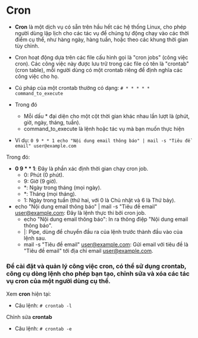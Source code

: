 
# Cron
- **Cron** là một dịch vụ có sẵn trên hầu hết các hệ thống Linux, cho phép người dùng lập lịch cho các tác vụ để chúng tự động chạy vào các thời điểm cụ thể, như hàng ngày, hàng tuần, hoặc theo các khung thời gian tùy chỉnh.
- Cron hoạt động dựa trên các file cấu hình gọi là "cron jobs" (công việc cron). Các công việc này được lưu trữ trong các file có tên là "crontab" (cron table), mỗi người dùng có một crontab riêng để định nghĩa các công việc cho họ.
- Cú pháp của một crontab thường có dạng: `# * * * * * command_to_execute`
- Trong đó
	- Mỗi dấu * đại diện cho một cột thời gian khác nhau lần lượt là (phút, giờ, ngày, tháng, tuần).
	- command_to_execute là lệnh hoặc tác vụ mà bạn muốn thực hiện

- Ví dụ: `0 9 * * 1 echo "Nội dung email thông báo" | mail -s "Tiêu đề email" user@example.com`

Trong đó:
- **0 9 * * 1**: Đây là phần xác định thời gian chạy cron job.
	- 0: Phút (0 phút).
	- 9: Giờ (9 giờ).
	- *: Ngày trong tháng (mọi ngày).
	- *: Tháng (mọi tháng).
	- 1: Ngày trong tuần (thứ hai, với 0 là Chủ nhật và 6 là Thứ bảy).
- echo "Nội dung email thông báo" | mail -s "Tiêu đề email" user@example.com: Đây là lệnh thực thi bởi cron job.
	- echo "Nội dung email thông báo": In ra thông điệp "Nội dung email thông báo".
	- |: Pipe, dùng để chuyển đầu ra của lệnh trước thành đầu vào của lệnh sau.
	- mail -s "Tiêu đề email" user@example.com: Gửi email với tiêu đề là "Tiêu đề email" tới địa chỉ email user@example.com.

### Để cài đặt và quản lý công việc cron, có thể sử dụng crontab, công cụ dòng lệnh cho phép bạn tạo, chỉnh sửa và xóa các tác vụ cron của một người dùng cụ thể.

Xem **cron** hiện tại:
- Câu lệnh: `# crontab -l`

Chỉnh sửa **crontab**
- Câu lệnh: `# crontab -e`
